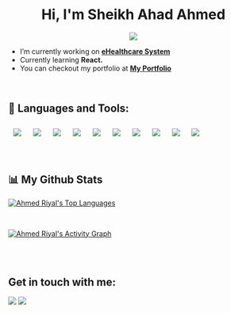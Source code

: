 <h1 align="center">Hi, I'm Sheikh Ahad Ahmed</h1>
<!-- <h3 align="center">I'm a undergrad student, web developer and learner.</h3> -->
<!-- Typing SVG by DenverCoder1 - https://github.com/DenverCoder1/readme-typing-svg -->
<p align="center">
  <a href=""><img src="https://readme-typing-svg.herokuapp.com/?lines=CSE%20Grad%20;Web%20Developer;Learner;Python%20;Django%20&center=true&width=440&height=45&vCenter=true&size=22"></a>
</p>

- I’m currently working on **[eHealthcare System]()**
- Currently learning **React.**
- You can checkout my portfolio at **[My Portfolio](https://ahmedriyal.github.io/)**

<br>

## 🚀 Languages and Tools:

<p align="left"> 
    <img style="padding:10px" src="https://img.icons8.com/color/48/000000/python.png"/>
    <img style="padding:10px" src="https://img.icons8.com/color/48/000000/django.png"/>
    <img style="padding:10px" src="https://img.icons8.com/color/48/000000/c-programming.png"/>
    <img style="padding:10px" src="https://img.icons8.com/color/48/000000/java-coffee-cup-logo.png"/>
    <img style="padding:10px" src="https://img.icons8.com/color/48/000000/javascript.png"/>
    <img style="padding:10px" src="https://img.icons8.com/color/48/000000/html-5.png"/>
    <img style="padding:10px" src="https://img.icons8.com/color/48/000000/css3.png"/>
    <img style="padding:10px" src="https://img.icons8.com/color/48/000000/bootstrap.png"/>
    <img style="padding:10px" src="https://img.icons8.com/fluent/50/000000/mysql-logo.png"/>
    <img style="padding:10px" src="https://img.icons8.com/color/40/000000/postgreesql.png"/>
</p>

<!-- [![React Badge](https://img.shields.io/badge/-React-61DBFB?style=for-the-badge&labelColor=black&logo=react&logoColor=61DBFB)](#)  [![Javascript Badge](https://img.shields.io/badge/-Javascript-F0DB4F?style=for-the-badge&labelColor=black&logo=javascript&logoColor=F0DB4F)](#) [![Typescript Badge](https://img.shields.io/badge/-Typescript-007acc?style=for-the-badge&labelColor=black&logo=typescript&logoColor=007acc)](#) [![Nodejs Badge](https://img.shields.io/badge/-Nodejs-3C873A?style=for-the-badge&labelColor=black&logo=node.js&logoColor=3C873A)](#) [![GraphQL Badge](https://img.shields.io/badge/-GraphQl-e535ab?style=for-the-badge&labelColor=black&logo=node.js&logoColor=e535ab)](#) -->
<br/>

## 📊 My Github Stats

  <!-- <a href="https://github.com/Ahmedriyal/github-readme-stats"><img alt="Ahmed Riyal's Github Stats" src="https://github-readme-stats.vercel.app/api?username=Ahmedriyal&show_icons=true&count_private=true&theme=react&hide_border=true&bg_color=0D1117" /></a> -->
  <a href="https://github.com/Ahmedriyal/github-readme-stats"><img alt="Ahmed Riyal's Top Languages" src="https://github-readme-stats.vercel.app/api/top-langs/?username=Ahmedriyal&langs_count=8&count_private=true&layout=compact&theme=react&hide_border=true&bg_color=0D1117" /></a>
  <br/>
  <!-- <b>Note:</b> Top languages is only a metric of the languages my public code consists of and doesn't reflect experience or skill level. -->


<br/>

<a href="https://github.com/Ahmedriyal/github-readme-activity-graph"><img alt="Ahmed Riyal's Activity Graph" src="https://activity-graph.herokuapp.com/graph?username=Ahmedriyal&bg_color=0D1117&color=5BCDEC&line=5BCDEC&point=FFFFFF&hide_border=true" /></a>

<br/>
<br/>

## Get in touch with me:
<p align="left">

<a href = "https://www.linkedin.com/in/ahmedriyal/"><img src="https://img.icons8.com/fluent/48/000000/linkedin.png"/></a>
<a href = "https://www.instagram.com/ahmed_riyal/"><img src="https://img.icons8.com/fluent/48/000000/instagram-new.png"/></a>

</p>

<!-- ## ❤ Views and Followers
<a href="https://github.com/Meghna-DAS/github-profile-views-counter">
    <img src="https://komarev.com/ghpvc/?username=Ahmedriyal">
</a>
<a href="https://github.com/Ahmedriyal?tab=followers"><img src="https://img.shields.io/github/followers/Ahmedriyal?label=Followers&style=social" alt="GitHub Badge"></a> -->
